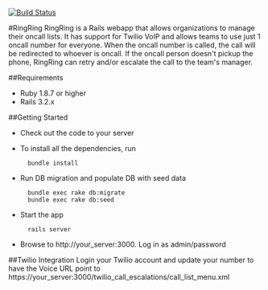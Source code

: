 [![Build Status](https://secure.travis-ci.org/darrendao/ringring.png?branch=master)](http://travis-ci.org/darrendao/ringring)

#RingRing
RingRing is a Rails webapp that allows organizations to manage their oncall lists. It has support for Twilio VoIP and allows teams to use just 1 oncall number for everyone. When the oncall number is called, the call will be redirected to whoever is oncall. If the oncall person doesn't pickup the phone, RingRing can retry and/or escalate the call to the team's manager.

##Requirements
* Ruby 1.8.7 or higher
* Rails 3.2.x

##Getting Started
* Check out the code to your server
* To install all the dependencies, run 

        bundle install
    
    
* Run DB migration and populate DB with seed data

        bundle exec rake db:migrate
        bundle exec rake db:seed
    
* Start the app

        rails server
    
* Browse to http://your_server:3000. Log in as admin/password

##Twilio Integration
Login your Twilio account and update your number to have the Voice URL point to
        https://your_server:3000/twilio_call_escalations/call_list_menu.xml